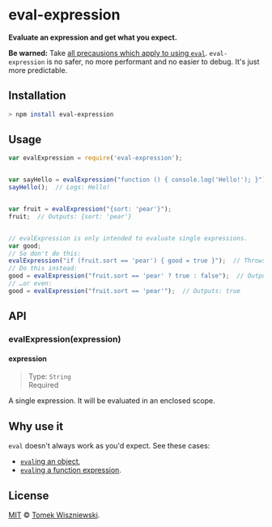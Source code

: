 eval-expression
===============

**Evaluate an expression and get what you expect.**

**Be warned:** Take [all precausions which apply to using `eval`][]. `eval-expression` is no safer, no more performant and no easier to debug. It's just more predictable.


[all precausions which apply to using `eval`]: http://www.nczonline.net/blog/2013/06/25/eval-isnt-evil-just-misunderstood/




Installation
------------


```sh
> npm install eval-expression
```




Usage
-----

```js
var evalExpression = require('eval-expression');


var sayHello = evalExpression("function () { console.log('Hello!'); }");
sayHello();  // Logs: Hello!


var fruit = evalExpression("{sort: 'pear'}");
fruit;  // Outputs: {sort: 'pear'}


// evalExpression is only intended to evaluate single expressions.
var good;
// So don't do this:
evalExpression("if (fruit.sort == 'pear') { good = true }");  // Throws an error
// Do this instead:
good = evalExpression("fruit.sort == 'pear' ? true : false");  // Outputs: true
// …or even:
good = evalExpression("fruit.sort == 'pear'");  // Outputs: true
```




API
---

### evalExpression(expression)
#### expression
> Type: `String`  
> Required

A single expression. It will be evaluated in an enclosed scope.




Why use it
----------

`eval` doesn't always work as you'd expect. See these cases:

- [`eval`ing an object][],
- [`eval`ing a function expression][].

[`eval`ing an object]: http://stackoverflow.com/q/964397/2816199
[`eval`ing a function expression]: http://stackoverflow.com/q/2760953/2816199




License
-------

[MIT][] © [Tomek Wiszniewski][].


[MIT]: ./License.md
[Tomek Wiszniewski]: https://github.com/tomekwi
